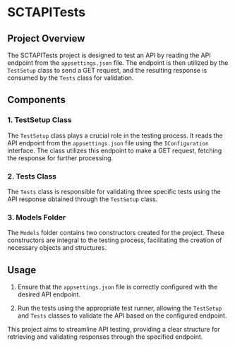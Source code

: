 # SCTAPITests

## Project Overview

The SCTAPITests project is designed to test an API by reading the API endpoint from the `appsettings.json` file. The endpoint is then utilized by the `TestSetup` class to send a GET request, and the resulting response is consumed by the `Tests` class for validation.

## Components

### 1. TestSetup Class

The `TestSetup` class plays a crucial role in the testing process. It reads the API endpoint from the `appsettings.json` file using the `IConfiguration` interface. The class utilizes this endpoint to make a GET request, fetching the response for further processing.

### 2. Tests Class

The `Tests` class is responsible for validating three specific tests using the API response obtained through the `TestSetup` class.

### 3. Models Folder

The `Models` folder contains two constructors created for the project. These constructors are integral to the testing process, facilitating the creation of necessary objects and structures.

## Usage

1. Ensure that the `appsettings.json` file is correctly configured with the desired API endpoint.

2. Run the tests using the appropriate test runner, allowing the `TestSetup` and `Tests` classes to validate the API based on the configured endpoint.

This project aims to streamline API testing, providing a clear structure for retrieving and validating responses through the specified endpoint.